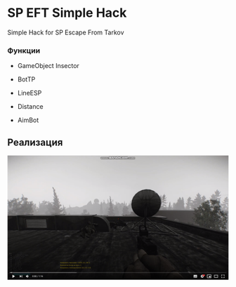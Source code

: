 # SP EFT Simple Hack

Simple Hack for SP Escape From Tarkov

### Функции

* GameObject Insector

* BotTP

* LineESP

* Distance

* AimBot

## Реализация

[<img align="centre" width="700x" src="https://github.com/gwiden/gwiden/blob/main/assets/EFT%20Simple%20Hack/EFT.png" />][youtube]

[youtube]: https://www.youtube.com/watch?v=nUwgoa78wYI